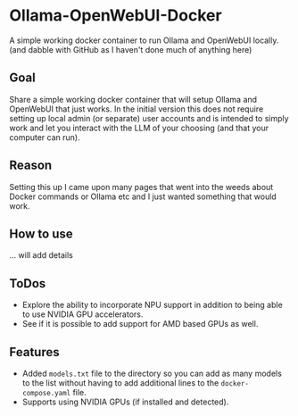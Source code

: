 # Ollama-OpenWebUI-Docker

A simple working docker container to run Ollama and OpenWebUI locally.
(and dabble with GitHub as I haven't done much of anything here)

## Goal

Share a simple working docker container that will setup Ollama
and OpenWebUI that just works.
In the initial version this does not require setting up local admin
(or separate) user accounts and is intended to simply work and let you
interact with the LLM of your choosing (and that your computer can run).

## Reason

Setting this up I came upon many pages that went into the weeds about
Docker commands or Ollama etc and I just wanted something that would work.

## How to use

... will add details

## ToDos

- Explore the ability to incorporate NPU support in addition to being able to use NVIDIA
GPU accelerators.
- See if it is possible to add support for AMD based GPUs as well.

## Features

- Added `models.txt` file to the directory so you can add as many models to the list
without having to add additional lines to the `docker-compose.yaml` file.
- Supports using NVIDIA GPUs (if installed and detected).
